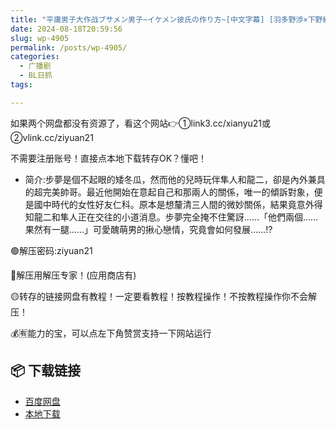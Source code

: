 ```yaml
---
title: "平庸男子大作战ブサメン男子~イケメン彼氏の作り方~[中文字幕] [羽多野渉×下野紘, 谷山紀章×下野紘]"
date: 2024-08-18T20:59:56
slug: wp-4905
permalink: /posts/wp-4905/
categories:
  - 广播剧
  - BL日抓
tags:

---
```


如果两个网盘都没有资源了，看这个网站👉①link3.cc/xianyu21或②vlink.cc/ziyuan21

不需要注册账号！直接点本地下载转存OK？懂吧！

*   简介:步夢是個不起眼的矮冬瓜，然而他的兒時玩伴隼人和龍二，卻是內外兼具的超完美帥哥。最近他開始在意起自己和那兩人的關係，唯一的傾訴對象，便是國中時代的女性好友仁科。原本是想釐清三人間的微妙關係，結果竟意外得知龍二和隼人正在交往的小道消息。步夢完全掩不住驚訝……「他們兩個……果然有一腿……」可愛醜萌男的揪心戀情，究竟會如何發展……!?

🟢解压密码:ziyuan21

🔵解压用解压专家！(应用商店有)

🟡转存的链接网盘有教程！一定要看教程！按教程操作！不按教程操作你不会解压！

💰🈶能力的宝，可以点左下角赞赏支持一下网站运行

## 📦 下载链接
- [百度网盘](https://blziyuan21.com/pay-download/4905?key=5c1b9cf489&down_id=0)
- [本地下载](https://blziyuan21.com/pay-download/4905?key=5c1b9cf489&down_id=1)

